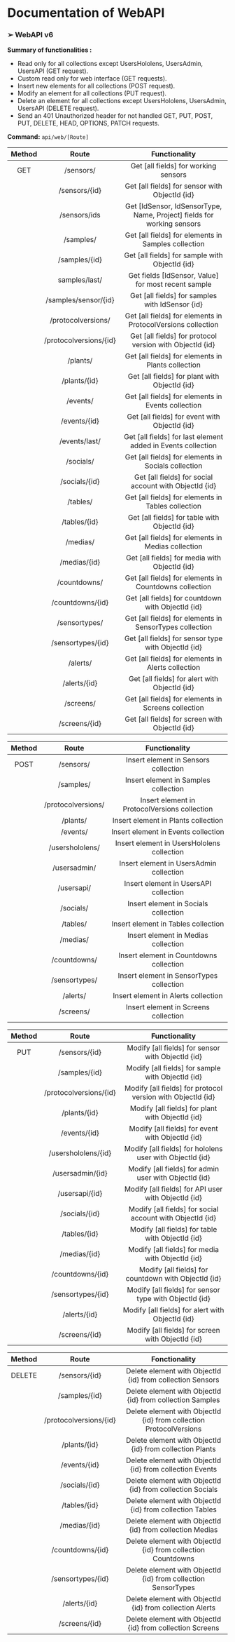 # Documentation of WebAPI

### ➢ WebAPI v6

**Summary of functionalities :**

- Read only for all collections except UsersHololens, UsersAdmin, UsersAPI (GET request).
- Custom read only for web interface (GET requests).
- Insert new elements for all collections (POST request).
- Modify an element for all collections (PUT request).
- Delete an element for all collections except UsersHololens, UsersAdmin, UsersAPI (DELETE request).
- Send an 401 Unauthorized header for not handled GET, PUT, POST, PUT, DELETE, HEAD, OPTIONS, PATCH requests.

**Command:**  `api/web/[Route]`



| Method |         Route          |                        Functionality                         |
| :----: | :--------------------: | :----------------------------------------------------------: |
|  GET   |       /sensors/        |             Get [all fields] for working sensors             |
|        |     /sensors/{id}      |        Get [all fields] for sensor with ObjectId {id}        |
|        |      /sensors/ids      | Get [IdSensor, IdSensorType, Name, Project] fields for working sensors |
|        |       /samples/        |     Get [all fields] for elements in Samples collection      |
|        |     /samples/{id}      |        Get [all fields] for sample with ObjectId {id}        |
|        |     samples/last/      |     Get fields [IdSensor, Value] for most recent sample      |
|        |  /samples/sensor/{id}  |       Get [all fields] for samples with IdSensor {id}        |
|        |   /protocolversions/   | Get [all fields] for elements in ProtocolVersions collection |
|        | /protocolversions/{id} |   Get [all fields] for protocol version with ObjectId {id}   |
|        |        /plants/        |      Get [all fields] for elements in Plants collection      |
|        |      /plants/{id}      |        Get [all fields] for plant with ObjectId {id}         |
|        |        /events/        |      Get [all fields] for elements in Events collection      |
|        |      /events/{id}      |        Get [all fields] for event with ObjectId {id}         |
|        |     /events/last/      | Get [all fields] for last element added in Events collection |
|        |       /socials/        |     Get [all fields] for elements in Socials collection      |
|        |     /socials/{id}      |    Get [all fields] for social account with ObjectId {id}    |
|        |        /tables/        |      Get [all fields] for elements in Tables collection      |
|        |      /tables/{id}      |        Get [all fields] for table with ObjectId {id}         |
|        |        /medias/        |      Get [all fields] for elements in Medias collection      |
|        |      /medias/{id}      |        Get [all fields] for media with ObjectId {id}         |
|        |      /countdowns/      |    Get [all fields] for elements in Countdowns collection    |
|        |    /countdowns/{id}    |      Get [all fields] for countdown with ObjectId {id}       |
|        |     /sensortypes/      |   Get [all fields] for elements in SensorTypes collection    |
|        |   /sensortypes/{id}    |     Get [all fields] for sensor type with ObjectId {id}      |
|        |        /alerts/        |      Get [all fields] for elements in Alerts collection      |
|        |      /alerts/{id}      |        Get [all fields] for alert with ObjectId {id}         |
|        |       /screens/        |     Get [all fields] for elements in Screens collection      |
|        |     /screens/{id}      |        Get [all fields] for screen with ObjectId {id}        |



| Method |       Route        |                 Functionality                 |
| :----: | :----------------: | :-------------------------------------------: |
|  POST  |     /sensors/      |     Insert element in Sensors collection      |
|        |     /samples/      |     Insert element in Samples collection      |
|        | /protocolversions/ | Insert element in ProtocolVersions collection |
|        |      /plants/      |      Insert element in Plants collection      |
|        |      /events/      |      Insert element in Events collection      |
|        |  /usershololens/   |  Insert element in UsersHololens collection   |
|        |    /usersadmin/    |    Insert element in UsersAdmin collection    |
|        |     /usersapi/     |     Insert element in UsersAPI collection     |
|        |     /socials/      |     Insert element in Socials collection      |
|        |      /tables/      |      Insert element in Tables collection      |
|        |      /medias/      |      Insert element in Medias collection      |
|        |    /countdowns/    |    Insert element in Countdowns collection    |
|        |   /sensortypes/    |   Insert element in SensorTypes collection    |
|        |      /alerts/      |      Insert element in Alerts collection      |
|        |     /screens/      |     Insert element in Screens collection      |



| Method |         Route          |                        Functionality                        |
| :----: | :--------------------: | :---------------------------------------------------------: |
|  PUT   |     /sensors/{id}      |      Modify [all fields] for sensor with ObjectId {id}      |
|        |     /samples/{id}      |      Modify [all fields] for sample with ObjectId {id}      |
|        | /protocolversions/{id} | Modify [all fields] for protocol version with ObjectId {id} |
|        |      /plants/{id}      |      Modify [all fields] for plant with ObjectId {id}       |
|        |      /events/{id}      |      Modify [all fields] for event with ObjectId {id}       |
|        |  /usershololens/{id}   |  Modify [all fields] for hololens user with ObjectId {id}   |
|        |    /usersadmin/{id}    |    Modify [all fields] for admin user with ObjectId {id}    |
|        |     /usersapi/{id}     |     Modify [all fields] for API user with ObjectId {id}     |
|        |     /socials/{id}      |  Modify [all fields] for social account with ObjectId {id}  |
|        |      /tables/{id}      |      Modify [all fields] for table with ObjectId {id}       |
|        |      /medias/{id}      |      Modify [all fields] for media with ObjectId {id}       |
|        |    /countdowns/{id}    |    Modify [all fields] for countdown with ObjectId {id}     |
|        |   /sensortypes/{id}    |   Modify [all fields] for sensor type with ObjectId {id}    |
|        |      /alerts/{id}      |      Modify [all fields] for alert with ObjectId {id}       |
|        |     /screens/{id}      |      Modify [all fields] for screen with ObjectId {id}      |



| Method |         Route          |                        Fonctionality                         |
| :----: | :--------------------: | :----------------------------------------------------------: |
| DELETE |     /sensors/{id}      |  Delete element with ObjectId {id} from collection Sensors   |
|        |     /samples/{id}      |  Delete element with ObjectId {id} from collection Samples   |
|        | /protocolversions/{id} | Delete element with ObjectId {id} from collection ProtocolVersions |
|        |      /plants/{id}      |   Delete element with ObjectId {id} from collection Plants   |
|        |      /events/{id}      |   Delete element with ObjectId {id} from collection Events   |
|        |     /socials/{id}      |  Delete element with ObjectId {id} from collection Socials   |
|        |      /tables/{id}      |   Delete element with ObjectId {id} from collection Tables   |
|        |      /medias/{id}      |   Delete element with ObjectId {id} from collection Medias   |
|        |    /countdowns/{id}    | Delete element with ObjectId {id} from collection Countdowns |
|        |   /sensortypes/{id}    | Delete element with ObjectId {id} from collection SensorTypes |
|        |      /alerts/{id}      |   Delete element with ObjectId {id} from collection Alerts   |
|        |     /screens/{id}      |  Delete element with ObjectId {id} from collection Screens   |

[^Dev]: Etienne Schelfhout

